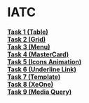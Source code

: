 # IATC
<strong>[Task 1 (Table)](https://fuadhajiyevv.github.io/IATC/Task%201%20(Table)/)</strong><br/>
<strong>[Task 2 (Grid)](https://fuadhajiyevv.github.io/IATC/Task%202%20(Grid)/)</strong><br/>
<strong>[Task 3 (Menu)](https://fuadhajiyevv.github.io/IATC/Task%203%20(Menu)/)</strong><br/>
<strong>[Task 4 (MasterCard)](https://fuadhajiyevv.github.io/IATC/Task%204%20(MasterCard)/)</strong><br/>
<strong>[Task 5 (Icons Animation)](https://fuadhajiyevv.github.io/IATC/Task%205%20(Icons%20Animation)/)</strong><br/>
<strong>[Task 6 (Underline Link)](https://fuadhajiyevv.github.io/IATC/Task%206%20(Underline%20Link)/)</strong><br/>
<strong>[Task 7 (Template)](https://fuadhajiyevv.github.io/IATC/Task%207%20(Template)/)</strong><br/>
<strong>[Task 8 (XeOne)](https://fuadhajiyevv.github.io/IATC/Task%208%20(XeOne)/)</strong><br/>
<strong>[Task 9 (Media Query)](https://fuadhajiyevv.github.io/IATC/Task%209%20(Media%20Query)/)</strong><br/>
